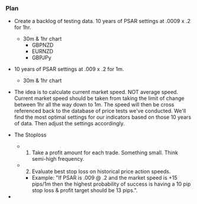 ### Plan
  * Create a backlog of testing data.  10 years of PSAR settings at .0009 x .2 for 1hr.
    - 30m & 1hr chart
      * GBPNZD
      * EURNZD
      * GBPJPy
  * 10 years of PSAR settings at .009 x .2 for 1m.
    - 30m & 1hr chart

  * The idea is to calculate current market speed.  NOT average speed.  
  Current market speed should be taken from taking the limit of change between 1hr all the way down to 1m.
  The speed will then be cross referenced back to the database of price tests we've conducted.
  We'll find the most optimal settings for our indicators based on those 10 years of data.
  Then adjust the settings accordingly.

  * The Stoploss
    - 1) Take a profit amount for each trade. Something small.  Think semi-high frequency.
    - 2) Evaluate best stop loss on historical price action speeds.
      * Example: "If PSAR is .009 @ .2 and the market speed is +15 pips/1m then the highest probability of success is having a 10 pip stop loss & profit target should be 13 pips.".

  *
